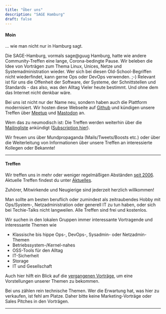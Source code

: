 ```yaml
---
title: "Über uns"
description: "SAGE Hamburg"
draft: false
---
```


#### Moin ####

... wie man nicht nur in Hamburg sagt.

Die SAGE-Hamburg, vormals sage@guug Hamburg, hatte wie andere Community-Treffen eine lange, Corona-bedingte Pause.
Wir beleben die Idee von Vorträgen zum Thema Linux, Unices, Netze und Systemadministration wieder. Wer sich
bei diesen Old-School-Begriffen nicht wiederfindet, kann gerne Ops oder DevOps verwenden. ;-)
Relevant ist für uns die Offenheit der Software, der Systeme, der Schnittstellen und Standards - das also, was den Alltag
Vieler heute bestimmt. Und ohne dem das Internet nicht denkbar wäre.

Bei uns ist nicht nur der Name neu, sondern haben auch die Plattform modernisiert. Wir hosten diese Webseite auf [Github](https://github.com/SAGE-Hamburg/sage-hamburg.github.io/)
und kündigen unsere Treffen über [Meetup](https://www.meetup.com/sysadmin-group-hamburg-sage/) und [Mastodon](https://social.tchncs.de/@sage_hamburg) an.

Wem das zu neumodisch ist: Die Treffen werden
weiterhin über die [Mailingliste](https://lists.guug.de/pipermail/sage-hamburg/) ankündigt ([Subscription hier](https://lists.guug.de/cgi-bin/mailman/listinfo/sage-hamburg)).

Wir freuen uns über Mundpropaganda (Mails/Tweets/Boosts etc.) oder über die Weiterleitung von Informationen über unsere Treffen an interessierte Kollegen oder Bekannte!

---

#### Treffen ####

Wir treffen uns in mehr oder weniger regelmäßigen Abständen [seit 2006](/historisch/). Aktuelle Treffen findest du unter
[Aktuelles](/aktuelles).

Zuhörer, Mitwirkende und Neugierige sind jederzeit herzlich willkommen!

Man sollte am besten beruflich oder zumindest als zeitraubendes Hobby mit
Ops/System-, Netzadministration oder generell IT zu tun haben, oder sich bei
Techie-Talks nicht langweilen. Alle Treffen sind frei und kostenlos.

Wir suchen in den lokalen Gruppen immer interessante Vortragende und interessante Themen wie

 * Klassische bis hippe Ops-, DevOps-, Sysadmin- oder Netzadmin-Themen
 * Betriebssystem-/Kernel-nahes
 * OSS-Tools für den Alltag
 * IT-Sicherheit
 * Storage
 * IT und Gesellschaft

Auch hier hilft ein Blick auf die [vergangenen Vorträge](/historisch), um eine Vorstellungen unserer Themen zu bekommen.

Bei uns zählen rein technische Themen. Wer die Erwartung hat, was hier zu verkaufen, ist fehl am Platze. Daher bitte keine Marketing-Vorträge oder Sales Pitches in den Vorträgen.

----
